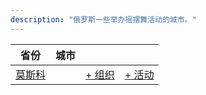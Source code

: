 ```yaml
---
description: "俄罗斯一些举办摇摆舞活动的城市。"
---
```


| 省份 | 城市 | | |
| --- | --- | --- | --- |
| [莫斯科](by_city.md#moscow) | | [+ 组织](https://github.com/swingdance/orgs/issues/new?assignees=&labels=add+org&projects=&template=02-add_entity.yml&title=%5Bru_RU%5D%20%3CName%3E&region=ru_RU&province=Moscow&city=Moscow) | [+ 活动](https://github.com/swingdance/events/issues/new?assignees=&labels=add+event&projects=&template=02-add_entity.yml&title=%5B2024%2Fru_RU%5D%20%3CName%3E&region=ru_RU&province=Moscow&city=Moscow&org_id=&date_starts=2024-&date_ends=2024-) |
